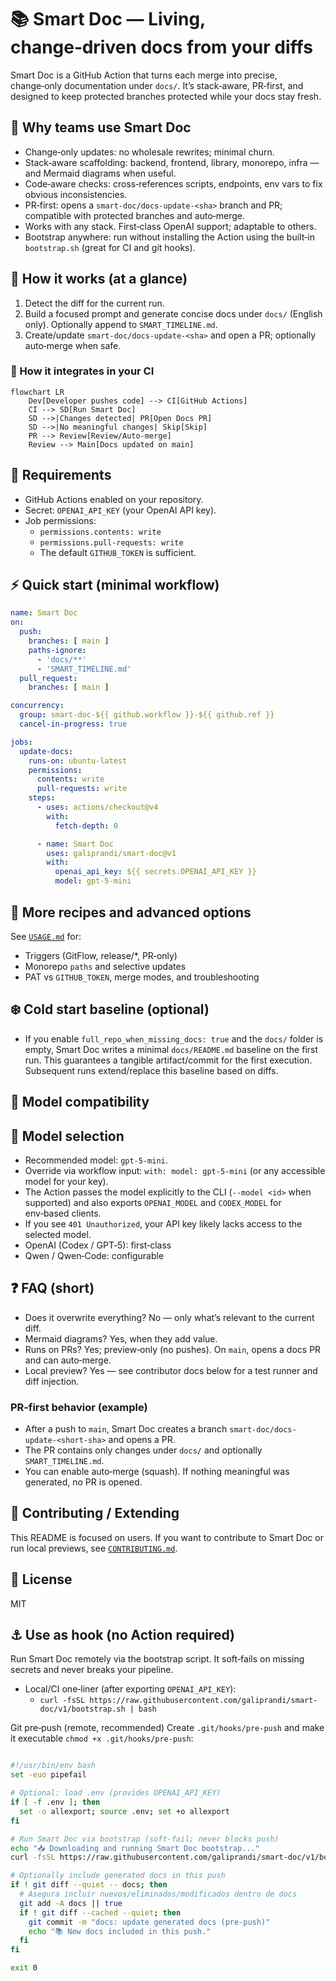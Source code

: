 # 📚 Smart Doc — Living, change‑driven docs from your diffs

Smart Doc is a GitHub Action that turns each merge into precise, change‑only documentation under `docs/`. It’s stack‑aware, PR‑first, and designed to keep protected branches protected while your docs stay fresh.

## 🚀 Why teams use Smart Doc

- Change‑only updates: no wholesale rewrites; minimal churn.
- Stack‑aware scaffolding: backend, frontend, library, monorepo, infra — and Mermaid diagrams when useful.
- Code‑aware checks: cross‑references scripts, endpoints, env vars to fix obvious inconsistencies.
- PR‑first: opens a `smart-doc/docs-update-<sha>` branch and PR; compatible with protected branches and auto‑merge.
- Works with any stack. First‑class OpenAI support; adaptable to others.
- Bootstrap anywhere: run without installing the Action using the built‑in `bootstrap.sh` (great for CI and git hooks).

## 🧩 How it works (at a glance)

1) Detect the diff for the current run.
2) Build a focused prompt and generate concise docs under `docs/` (English only). Optionally append to `SMART_TIMELINE.md`.
3) Create/update `smart-doc/docs-update-<sha>` and open a PR; optionally auto‑merge when safe.

### 🧩 How it integrates in your CI

```mermaid
flowchart LR
    Dev[Developer pushes code] --> CI[GitHub Actions]
    CI --> SD[Run Smart Doc]
    SD -->|Changes detected| PR[Open Docs PR]
    SD -->|No meaningful changes| Skip[Skip]
    PR --> Review[Review/Auto-merge]
    Review --> Main[Docs updated on main]
```

## 🧰 Requirements

- GitHub Actions enabled on your repository.
- Secret: `OPENAI_API_KEY` (your OpenAI API key).
- Job permissions:
  - `permissions.contents: write`
  - `permissions.pull-requests: write`
  - The default `GITHUB_TOKEN` is sufficient.

## ⚡️ Quick start (minimal workflow)

```yaml
name: Smart Doc
on:
  push:
    branches: [ main ]
    paths-ignore:
      - 'docs/**'
      - 'SMART_TIMELINE.md'
  pull_request:
    branches: [ main ]

concurrency:
  group: smart-doc-${{ github.workflow }}-${{ github.ref }}
  cancel-in-progress: true

jobs:
  update-docs:
    runs-on: ubuntu-latest
    permissions:
      contents: write
      pull-requests: write
    steps:
      - uses: actions/checkout@v4
        with:
          fetch-depth: 0

      - name: Smart Doc
        uses: galiprandi/smart-doc@v1
        with:
          openai_api_key: ${{ secrets.OPENAI_API_KEY }}
          model: gpt-5-mini
```

## 🍱 More recipes and advanced options

See [`USAGE.md`](./USAGE.md) for:

- Triggers (GitFlow, release/*, PR‑only)
- Monorepo `paths` and selective updates
- PAT vs `GITHUB_TOKEN`, merge modes, and troubleshooting

## ❄️ Cold start baseline (optional)

- If you enable `full_repo_when_missing_docs: true` and the `docs/` folder is empty, Smart Doc writes a minimal `docs/README.md` baseline on the first run. This guarantees a tangible artifact/commit for the first execution. Subsequent runs extend/replace this baseline based on diffs.

## 🧠 Model compatibility

## 🧠 Model selection

- Recommended model: `gpt-5-mini`.
- Override via workflow input: `with: model: gpt-5-mini` (or any accessible model for your key).
- The Action passes the model explicitly to the CLI (`--model <id>` when supported) and also exports `OPENAI_MODEL` and `CODEX_MODEL` for env‑based clients.
- If you see `401 Unauthorized`, your API key likely lacks access to the selected model.
- OpenAI (Codex / GPT‑5): first‑class
- Qwen / Qwen‑Code: configurable

## ❓ FAQ (short)

- Does it overwrite everything? No — only what’s relevant to the current diff.
- Mermaid diagrams? Yes, when they add value.
- Runs on PRs? Yes; preview‑only (no pushes). On `main`, opens a docs PR and can auto‑merge.
- Local preview? Yes — see contributor docs below for a test runner and diff injection.

### PR‑first behavior (example)

- After a push to `main`, Smart Doc creates a branch `smart-doc/docs-update-<short-sha>` and opens a PR.
- The PR contains only changes under `docs/` and optionally `SMART_TIMELINE.md`.
- You can enable auto‑merge (squash). If nothing meaningful was generated, no PR is opened.

## 🤝 Contributing / Extending

This README is focused on users. If you want to contribute to Smart Doc or run local previews, see [`CONTRIBUTING.md`](./CONTRIBUTING.md).

## 📄 License

MIT

## ⚓️ Use as hook (no Action required)

Run Smart Doc remotely via the bootstrap script. It soft‑fails on missing secrets and never breaks your pipeline.

- Local/CI one‑liner (after exporting `OPENAI_API_KEY`):
  - `curl -fsSL https://raw.githubusercontent.com/galiprandi/smart-doc/v1/bootstrap.sh | bash`

Git pre‑push (remote, recommended)
Create `.git/hooks/pre-push` and make it executable `chmod +x .git/hooks/pre-push`:

```bash

#!/usr/bin/env bash
set -euo pipefail

# Optional: load .env (provides OPENAI_API_KEY)
if [ -f .env ]; then
  set -o allexport; source .env; set +o allexport
fi

# Run Smart Doc via bootstrap (soft‑fail; never blocks push)
echo "📥 Downloading and running Smart Doc bootstrap..."
curl -fsSL https://raw.githubusercontent.com/galiprandi/smart-doc/v1/bootstrap.sh | bash

# Optionally include generated docs in this push
if ! git diff --quiet -- docs; then
  # Asegura incluir nuevos/eliminados/modificados dentro de docs
  git add -A docs || true
  if ! git diff --cached --quiet; then
    git commit -m "docs: update generated docs (pre-push)"
    echo "📚 New docs included in this push."
  fi
fi

exit 0

```
